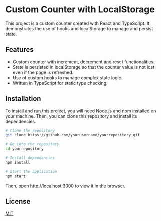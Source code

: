 
# Custom Counter with LocalStorage

This project is a custom counter created with React and TypeScript. It demonstrates the use of hooks and localStorage to manage and persist state.

## Features

- Custom counter with increment, decrement and reset functionalities.
- State is persisted in localStorage so that the counter value is not lost even if the page is refreshed.
- Use of custom hooks to manage complex state logic.
- Written in TypeScript for static type checking.

## Installation

To install and run this project, you will need Node.js and npm installed on your machine. Then, you can clone this repository and install its dependencies.

```bash
# Clone the repository
git clone https://github.com/yourusername/yourrepository.git

# Go into the repository
cd yourrepository

# Install dependencies
npm install

# Start the application
npm start
```

Then, open [http://localhost:3000](http://localhost:3000) to view it in the browser.



## License

[MIT](https://choosealicense.com/licenses/mit/)



